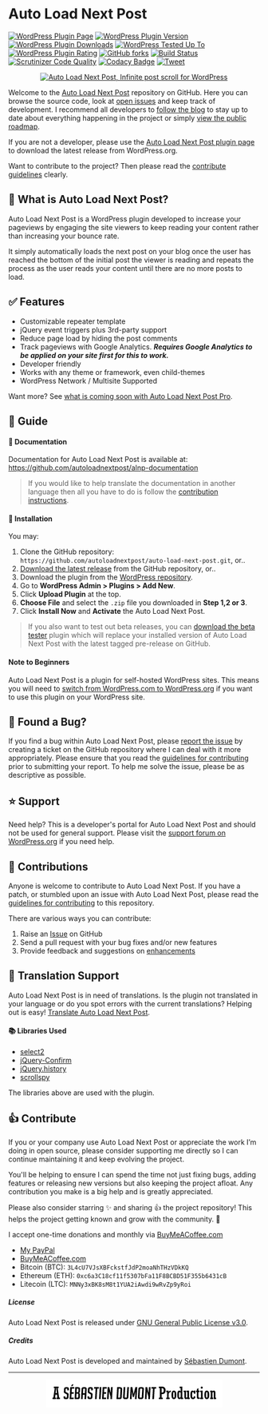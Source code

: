 # Auto Load Next Post

[![WordPress Plugin Page](https://img.shields.io/badge/WordPress-%E2%86%92-lightgrey.svg?style=flat-square)](https://wordpress.org/plugins/auto-load-next-post/)
[![WordPress Plugin Version](https://img.shields.io/wordpress/plugin/v/auto-load-next-post.svg?style=flat)](https://wordpress.org/plugins/auto-load-next-post/) 
[![WordPress Plugin Downloads](https://img.shields.io/wordpress/plugin/dt/auto-load-next-post.svg?style=flat)](https://wordpress.org/plugins/auto-load-next-post/)
[![WordPress Tested Up To](https://img.shields.io/wordpress/v/auto-load-next-post.svg?style=flat)](https://wordpress.org/plugins/auto-load-next-post/)
[![WordPress Plugin Rating](https://img.shields.io/wordpress/plugin/r/auto-load-next-post.svg?style=flat-square)](https://wordpress.org/support/view/plugin-reviews/auto-load-next-post?filter=5)
[![GitHub forks](https://img.shields.io/github/forks/AutoLoadNextPost/Auto-Load-Next-Post.svg?style=flat)](https://github.com/autoloadnextpost/auto-load-next-post/network)
[![Build Status](https://scrutinizer-ci.com/g/AutoLoadNextPost/Auto-Load-Next-Post/badges/build.png?b=master)](https://scrutinizer-ci.com/g/AutoLoadNextPost/Auto-Load-Next-Post/build-status/master)
[![Scrutinizer Code Quality](https://scrutinizer-ci.com/g/AutoLoadNextPost/Auto-Load-Next-Post/badges/quality-score.png)](https://scrutinizer-ci.com/g/AutoLoadNextPost/Auto-Load-Next-Post/)
[![Codacy Badge](https://api.codacy.com/project/badge/Grade/824b3c18b70e473191445d54db607845)](https://www.codacy.com/app/mailme/Auto-Load-Next-Post?utm_source=github.com&amp;utm_medium=referral&amp;utm_content=autoloadnextpost/auto-load-next-post&amp;utm_campaign=Badge_Grade)
[![Tweet](https://img.shields.io/twitter/url/http/shields.io.svg?style=social)](https://twitter.com/intent/tweet?text=Increase%20your%20page%20views%20on%20your%20WordPress%20site%20as%20visitors%20continue%20reading%20articles%20scrolling%20down%20the%20page.%20—&url=https://autoloadnextpost.com/&via=autoloadnxtpost&hashtags=WordPress)

<p align="center">
    <a href="https://autoloadnextpost.com?utm_medium=auto-load-next-post-github&utm_source=readme&utm_campaign=readme&utm_content=banner" target="_blank"><img src="https://ps.w.org/auto-load-next-post/assets/banner-772x250.png" alt="Auto Load Next Post, Infinite post scroll for WordPress"></a>
</p>

Welcome to the [Auto Load Next Post](https://autoloadnextpost.com/?utm_medium=auto-load-next-post-github&utm_source=readme&utm_campaign=readme&utm_content=auto-load-next-post) repository on GitHub. Here you can browse the source code, look at [open issues](https://github.com/autoloadnextpost/auto-load-next-post/issues) and keep track of development. I recommend all developers to [follow the blog](https://autoloadnextpost.com/blog/?utm_medium=auto-load-next-post-github&utm_source=readme&utm_campaign=readme&utm_content=auto-load-next-post) to stay up to date about everything happening in the project or simply [view the public roadmap](https://trello.com/b/4X4hs4x7/auto-load-next-post-public-roadmap).

If you are not a developer, please use the [Auto Load Next Post plugin page](https://wordpress.org/plugins/auto-load-next-post/) to download the latest release from WordPress.org.

Want to contribute to the project? Then please read the [contribute guidelines](https://github.com/autoloadnextpost/auto-load-next-post/blob/master/CONTRIBUTING.md) clearly.

## 🔔 What is Auto Load Next Post?

Auto Load Next Post is a WordPress plugin developed to increase your pageviews by engaging the site viewers to keep reading your content rather than increasing your bounce rate.

It simply automatically loads the next post on your blog once the user has reached the bottom of the initial post the viewer is reading and repeats the process as the user reads your content until there are no more posts to load.

## ✅ Features

* Customizable repeater template
* jQuery event triggers plus 3rd-party support
* Reduce page load by hiding the post comments
* Track pageviews with Google Analytics. ***Requires Google Analytics to be applied on your site first for this to work.***
* Developer friendly
* Works with any theme or framework, even child-themes
* WordPress Network / Multisite Supported

Want more? See [what is coming soon with Auto Load Next Post Pro](https://autoloadnextpost.com/pro/).

## 📘 Guide

#### 📖 Documentation

Documentation for Auto Load Next Post is available at: <https://github.com/autoloadnextpost/alnp-documentation>

> If you would like to help translate the documentation in another language then all you have to do is follow the [contribution instructions](https://github.com/autoloadnextpost/alnp-documentation#-contributing-to-the-documentation).

#### 💽 Installation

You may:

1. Clone the GitHub repository: `https://github.com/autoloadnextpost/auto-load-next-post.git`, or..
2. [Download the latest release](https://github.com/autoloadnextpost/auto-load-next-post/releases) from the GitHub repository, or..
3. Download the plugin from the [WordPress repository](https://wordpress.org/plugins/auto-load-next-post/).
4. Go to **WordPress Admin > Plugins > Add New**.
5. Click **Upload Plugin** at the top.
6. **Choose File** and select the `.zip` file you downloaded in **Step 1,2 or 3**.
7. Click **Install Now** and **Activate** the Auto Load Next Post.

> If you also want to test out beta releases, you can [download the beta tester](https://github.com/autoloadnextpost/alnp-beta-tester/archive/master.zip) plugin which will replace your installed version of Auto Load Next Post with the latest tagged pre-release on GitHub.

#### Note to Beginners

Auto Load Next Post is a plugin for self-hosted WordPress sites. This means you will need to [switch from WordPress.com to WordPress.org](http://www.wpbeginner.com/wp-tutorials/how-to-properly-move-your-blog-from-wordpress-com-to-wordpress-org/) if you want to use this plugin on your WordPress site.

## 🐛 Found a Bug?

If you find a bug within Auto Load Next Post, please [report the issue](https://github.com/autoloadnextpost/auto-load-next-post/issues?state=open) by creating a ticket on the GitHub repository where I can deal with it more appropriately. Please ensure that you read the [guidelines for contributing](https://github.com/autoloadnextpost/auto-load-next-post/blob/master/CONTRIBUTING.md) prior to submitting your report. To help me solve the issue, please be as descriptive as possible.

## ⭐ Support

Need help? This is a developer's portal for Auto Load Next Post and should not be used for general support. Please visit the [support forum on WordPress.org](https://wordpress.org/support/plugin/auto-load-next-post) if you need help.

## 🦄 Contributions

Anyone is welcome to contribute to Auto Load Next Post. If you have a patch, or stumbled upon an issue with Auto Load Next Post, please read the [guidelines for contributing](https://github.com/autoloadnextpost/auto-load-next-post/blob/master/CONTRIBUTING.md) to this repository.

There are various ways you can contribute:

1. Raise an [Issue](https://github.com/autoloadnextpost/auto-load-next-post/issues) on GitHub
2. Send a pull request with your bug fixes and/or new features
3. Provide feedback and suggestions on [enhancements](https://github.com/autoloadnextpost/auto-load-next-post/issues?direction=desc&labels=Enhancement&page=1&sort=created&state=open)

## 👅 Translation Support

Auto Load Next Post is in need of translations. Is the plugin not translated in your language or do you spot errors with the current translations? Helping out is easy! [Translate Auto Load Next Post](https://translate.wordpress.org/projects/wp-plugins/auto-load-next-post).

#### 📚 Libraries Used

* [select2](https://github.com/select2/select2)
* [jQuery-Confirm](https://github.com/craftpip/jquery-confirm)
* [jQuery.history](https://github.com/browserstate/history.js)
* [scrollspy](https://github.com/thesmart/jquery-scrollspy)

The libraries above are used with the plugin.

## 👍 Contribute

If you or your company use Auto Load Next Post or appreciate the work I’m doing in open source, please consider supporting me directly so I can continue maintaining it and keep evolving the project.

You'll be helping to ensure I can spend the time not just fixing bugs, adding features or releasing new versions but also keeping the project afloat. Any contribution you make is a big help and is greatly appreciated.

Please also consider starring ✨ and sharing 👍 the project repository! This helps the project getting known and grow with the community. 🙏

I accept one-time donations and monthly via [BuyMeACoffee.com](https://www.buymeacoffee.com/sebastien)

* [My PayPal](https://www.paypal.me/codebreaker)
* [BuyMeACoffee.com](https://www.buymeacoffee.com/sebastien)
* Bitcoin (BTC): `3L4cU7VJsXBFckstfJdP2moaNhTHzVDkKQ`
* Ethereum (ETH): `0xc6a3C18cf11f5307bFa11F8BCBD51F355b6431cB`
* Litecoin (LTC): `MNNy3xBK8sM8t1YUA2iAwdi9wRvZp9yRoi`

##### License

Auto Load Next Post is released under [GNU General Public License v3.0](http://www.gnu.org/licenses/gpl-3.0.html).

##### Credits

Auto Load Next Post is developed and maintained by [Sébastien Dumont](https://sebastiendumont.com/about/).

---

<p align="center">
    <img src="https://raw.githubusercontent.com/seb86/my-open-source-readme-template/master/a-sebastien-dumont-production.png" width="353">
</p>
